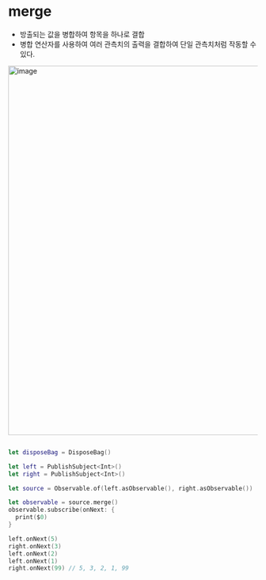 # merge

- 방출되는 값을 병합하여 항목을 하나로 결합
- 병합 연산자를 사용하여 여러 관측치의 출력을 결합하여 단일 관측치처럼 작동할 수 있다.

<img width="747" alt="image" src="https://user-images.githubusercontent.com/96224311/169683407-7d6e990b-8e84-4c39-aeff-02cac0fc6817.png">

```swift

let disposeBag = DisposeBag()

let left = PublishSubject<Int>()
let right = PublishSubject<Int>()

let source = Observable.of(left.asObservable(), right.asObservable())

let observable = source.merge()
observable.subscribe(onNext: {
  print($0)
}

left.onNext(5)
right.onNext(3)
left.onNext(2)
left.onNext(1)
right.onNext(99) // 5, 3, 2, 1, 99
```
